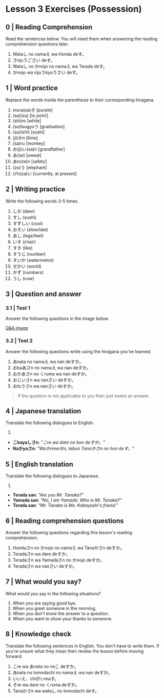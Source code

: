 # Lesson 3 Exercises (Possession)

## 0 | Reading Comprehension

Read the sentences below. You will need them when answering the reading comprehension questions later.

1. Wataし no namaえ wa Honda deす。
2. さnjuうごさい deす。
3. Wataし no かnojo no namaえ wa Terada deす。
4. かnojo wa nijuうkyuうさい deす。

## 1 | Word practice

Replace the words inside the parenthesis to their corresponding hiragana.

1. mura(sa)き [purple]
2. (sa)(su) [to point]
3. (shi)ro [white]
4. (so)tsugyoう [graduation]
5. (su)(shi) [sushi]
6. (ji)かn [time]
7. (sa)ru [monkey]
8. お(ji)い(sa)n [grandfather]
9. あ(se) [sweat]
10. あn(ze)n [safety]
11. (zo)う [elephant]
12. げn(za)い [currently, at present]

## 2 | Writing practice

Write the following words 3-5 times.

1. しか (deer)
2. すし (sushi)
3. すずしい (cool)
4. おそい (slow/late)
5. あし (legs/feet)
6. いす (chair)
7. すき (like)
8. すうじ (number)
9. すいか (watermelon)
10. せかい (world)
11. かず (numbers)
12. うし (cow)

## 3 | Question and answer

### 3.1 | Test 1

Answer the following questions in the image below.

[Q&A image](images/l3.jpg)

### 3.2 | Test 2

Answer the following questions while using the hiragana you've learned.

1. あnata no namaえ wa nan deすか。
2. おbaあさn no namaえ wa nan deすか。
3. おかあさn no くruma wa nan deすか。
4. おじいさn wa nanさい deすか。
5. おtoうさn wa nanさい deすか。

> If the question is not applicable to you then just invent an answer.

## 4 | Japanese translation

Translate the following dialogues to English.

1.

- **こbayaしさn**: _"こre wa dare no hon deすか。"_
- **Naかyaさn**: _"Waかrimaせn, tabun Tanaかさn no hon deす。"_

## 5 | English translation

Translate the following dialogues to Japanese.

1.

- **Terada san**: _"Are you Mr. Tanaka?"_
- **Yamada san**: _"No, I am Yamada. Who is Mr. Tanaka?"_
- **Terada san**: _"Mr. Tanaka is Ms. Kobayashi's friend."_

## 6 | Reading comprehension questions

Answer the following questions regarding this lesson's reading comprehension.

1. Hondaさn no かnojo no namaえ wa Tanaかさn deすか。
2. Teradaさn wa dare deすか。
3. Teradaさn wa Yamadaさn no かnojo deすか。
4. Teradaさn wa nanさい deすか。

## 7 | What would you say?

What would you say in the following situations?

1. When you are saying good bye.
2. When you greet someone in the morning.
3. When you don't know the answer to a question.
4. When you want to show your thanks to someone.

## 8 | Knowledge check

Translate the following sentences in English. You don't have to write them. If you're unsure what they mean then review the lesson before moving forward.

1. こre wa あnata no neこ deすか。
2. あnata no tomodachi no namaえ wa nan deすか。
3. いいえ、chiがいmaす。
4. そre wa dare no くruma deすか。
5. Tanaかさn wa wataし no tomodachi deす。
